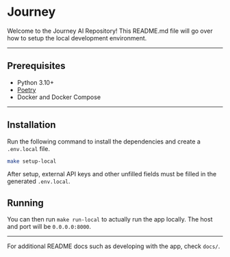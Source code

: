 # Journey

Welcome to the Journey AI Repository! This README.md file will go over how to setup the local development environment.

---

## Prerequisites
* Python 3.10+
* [Poetry](https://python-poetry.org/docs/#installation)
* Docker and Docker Compose

---

## Installation

Run the following command to install the dependencies and create a `.env.local` file.
```bash
make setup-local
```

After setup, external API keys and other unfilled fields must be filled in the generated `.env.local`.

## Running

You can then run `make run-local` to actually run the app locally. The host and port will be `0.0.0.0:8000`.

---

For additional README docs such as developing with the app, check `docs/`.
